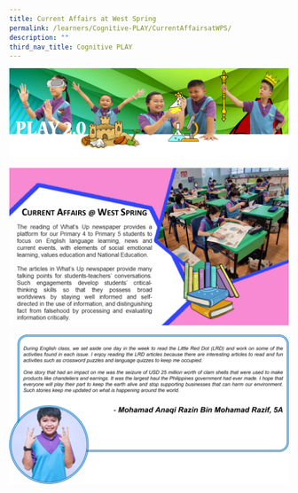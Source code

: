 ```yaml
---
title: Current Affairs at West Spring
permalink: /learners/Cognitive-PLAY/CurrentAffairsatWPS/
description: ""
third_nav_title: Cognitive PLAY
---
```

![](/images/PLAYbanner.png)

![](/images/PLAY-EL-KP-WHATS-UP-1024x576.png)

![](/images/EL-slide5-1024x548.png)